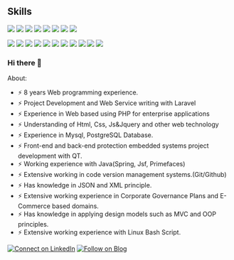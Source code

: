 ## Skills
[![](https://img.shields.io/badge/Laravel-563D7C?style=for-the-badge&logo=laravel&logoColor=white)](#)
[![](https://img.shields.io/badge/Php-563D7C?style=for-the-badge&logo=php&logoColor=white)](#)
[![](https://img.shields.io/badge/Postgresql-563D7C?style=for-the-badge&logo=postgresql&logoColor=white)](#)
[![](https://img.shields.io/badge/Mysql-563D7C?style=for-the-badge&logo=mysql&logoColor=white)](#)
[![](https://img.shields.io/badge/Jquery-563D7C?style=for-the-badge&logo=jquery&logoColor=white)](#)
[![](https://img.shields.io/badge/JavaScript-563D7C?style=for-the-badge&logo=javascript&logoColor=white)](#)
[![](https://img.shields.io/badge/Github-563D7C?style=for-the-badge&logo=github&logoColor=white)](#)
[![](https://img.shields.io/badge/HTML-563D7C?style=for-the-badge&logo=html5&logoColor=white)](#)


[![](https://img.shields.io/badge/Postgresql?style=for-the-badge&logo=postgresql&logoColor=white)](#)
[![](https://img.shields.io/badge/Mysql-563D7C?style=for-the-badge&logo=mysql&logoColor=white)](#)
[![](https://img.shields.io/badge/Jquery-563D7C?style=for-the-badge&logo=jquery&logoColor=white)](#)
[![](https://img.shields.io/badge/JavaScript-563D7C?style=for-the-badge&logo=javascript&logoColor=white)](#)
[![](https://img.shields.io/badge/HTML-239120?style=for-the-badge&logo=html5&logoColor=white)](#)
[![](https://img.shields.io/badge/CSS-239120?&style=for-the-badge&logo=css3&logoColor=white)](#)
[![](https://img.shields.io/badge/Bootstrap-563D7C?style=for-the-badge&logo=bootstrap&logoColor=white)](#)
[![](https://img.shields.io/badge/Linux-563D7C?style=for-the-badge&logo=linux&logoColor=white)](#)
[![](https://img.shields.io/badge/Github-563D7C?style=for-the-badge&logo=github&logoColor=white)](#)
[![](https://img.shields.io/badge/Json-563D7C?style=for-the-badge&logo=json&logoColor=white)](#)
[![](https://img.shields.io/badge/Java-563D7C?style=for-the-badge&logo=java&logoColor=white)](#)




### Hi there 👋

About:

- ⚡ 8 years Web programming experience.
- ⚡ Project Development and Web Service writing with Laravel
- ⚡ Experience in Web based using PHP for enterprise applications
- ⚡ Understanding of Html, Css, Js&Jquery and other web technology
- ⚡ Experience in Mysql, PostgreSQL Database.
- ⚡ Front-end and back-end protection embedded systems project development with QT.
- ⚡ Working experience with Java(Spring, Jsf, Primefaces)
- ⚡ Extensive working in code version management systems.(Git/Github)
- ⚡ Has knowledge in JSON and XML principle.
- ⚡ Extensive working experience in Corporate Governance Plans and E-Commerce based domains.
- ⚡ Has knowledge in applying design models such as MVC and OOP principles.
- ⚡ Extensive working experience with Linux Bash Script. 

[![Connect on LinkedIn](https://img.shields.io/badge/LinkedIn-0077B5?style=for-the-badge&logo=linkedin&logoColor=white)](https://www.linkedin.com/in/mehmet-düzoylum-563a8547/)
[![Follow on Blog](https://img.shields.io/badge/Medium-12100E?style=for-the-badge&logo=medium&logoColor=white)](https://medium.com/@duzoylummehmet)  

